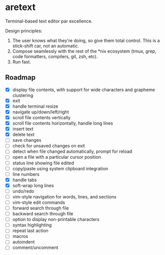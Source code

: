 # aretext
Terminal-based text editor par excellence.

Design principles:

1. The user knows what they're doing, so give them total control.  This is a stick-shift car, not an automatic.
2. Compose seamlessly with the rest of the \*nix ecosystem (tmux, grep, code formatters, compilers, git, zsh, etc).
3. Run fast.


## Roadmap

- [x] display file contents, with support for wide characters and grapheme clustering
- [x] exit
- [x] handle terminal resize
- [x] navigate up/down/left/right
- [x] scroll file contents vertically
- [x] scroll file contents horizontally, handle long lines
- [x] insert text
- [x] delete text
- [ ] save changes
- [ ] check for unsaved changes on exit
- [ ] detect when file changed automatically, prompt for reload
- [ ] open a file with a particular cursor position
- [ ] status line showing file edited
- [ ] copy/paste using system clipboard integration
- [ ] line numbers
- [x] handle tabs
- [x] soft-wrap long lines
- [ ] undo/redo
- [ ] vim-style navigation for words, lines, and sections
- [ ] vim-style edit commands
- [ ] forward search through file
- [ ] backward search through file
- [ ] option to display non-printable characters
- [ ] syntax highlighting
- [ ] repeat last action
- [ ] macros
- [ ] autoindent
- [ ] comment/uncomment
